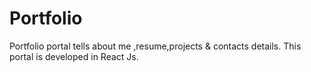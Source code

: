 # Portfolio
Portfolio portal tells about me ,resume,projects &amp; contacts details. This portal is developed in React Js.
